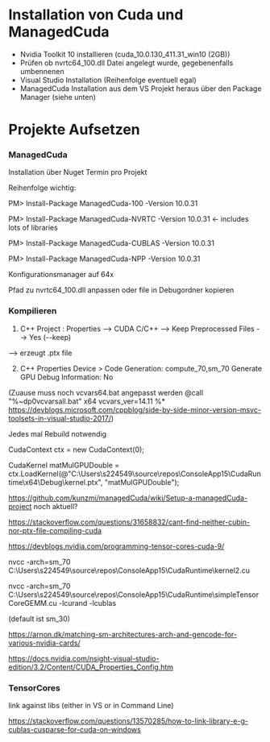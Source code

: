 # Installation von Cuda und ManagedCuda


- Nvidia Toolkit 10 installieren (cuda_10.0.130_411.31_win10 (2GB))
- Prüfen ob nvrtc64_100.dll Datei angelegt wurde, gegebenenfalls umbennenen
- Visual Studio Installation (Reihenfolge eventuell egal)
- ManagedCuda Installation aus dem VS Projekt heraus über den Package Manager (siehe unten)



# Projekte Aufsetzen

### ManagedCuda

Installation über Nuget Termin pro Projekt

Reihenfolge wichtig: 

PM> Install-Package ManagedCuda-100 -Version 10.0.31

PM> Install-Package ManagedCuda-NVRTC -Version 10.0.31  <- includes lots of libraries

PM> Install-Package ManagedCuda-CUBLAS -Version 10.0.31

PM> Install-Package ManagedCuda-NPP -Version 10.0.31

Konfigurationsmanager auf 64x

Pfad zu nvrtc64_100.dll anpassen oder file in Debugordner kopieren 

### Kompilieren

1. C++ Project : Properties --> CUDA C/C++ --> Keep Preprocessed Files --> Yes (--keep)

--> erzeugt .ptx file

2. C++ Properties Device > Code Generation: compute_70,sm_70
  Generate GPU Debug Information: No

(Zuause muss noch vcvars64.bat angepasst werden
@call "%~dp0vcvarsall.bat" x64 vcvars_ver=14.11 %*
https://devblogs.microsoft.com/cppblog/side-by-side-minor-version-msvc-toolsets-in-visual-studio-2017/)

Jedes mal Rebuild notwendig

CudaContext ctx = new CudaContext(0);

CudaKernel matMulGPUDouble = ctx.LoadKernel(@"C:\Users\s224549\source\repos\ConsoleApp15\CudaRuntime\x64\Debug\kernel.ptx", "matMulGPUDouble");

https://github.com/kunzmi/managedCuda/wiki/Setup-a-managedCuda-project noch aktuell?


https://stackoverflow.com/questions/31658832/cant-find-neither-cubin-nor-ptx-file-compiling-cuda

https://devblogs.nvidia.com/programming-tensor-cores-cuda-9/



nvcc -arch=sm_70 C:\Users\s224549\source\repos\ConsoleApp15\CudaRuntime\kernel2.cu

nvcc -arch=sm_70 C:\Users\s224549\source\repos\ConsoleApp15\CudaRuntime\simpleTensorCoreGEMM.cu -lcurand -lcublas

(default ist sm_30)

https://arnon.dk/matching-sm-architectures-arch-and-gencode-for-various-nvidia-cards/

https://docs.nvidia.com/nsight-visual-studio-edition/3.2/Content/CUDA_Properties_Config.htm

### TensorCores

link against libs (either in VS or in Command Line)

https://stackoverflow.com/questions/13570285/how-to-link-library-e-g-cublas-cusparse-for-cuda-on-windows
